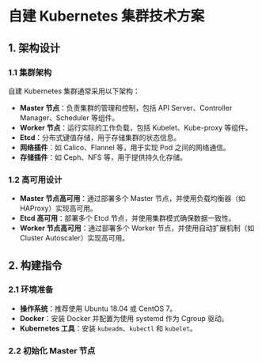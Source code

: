 # 自建 Kubernetes 集群技术方案

## 1. 架构设计

### 1.1 集群架构
自建 Kubernetes 集群通常采用以下架构：
- **Master 节点**：负责集群的管理和控制，包括 API Server、Controller Manager、Scheduler 等组件。
- **Worker 节点**：运行实际的工作负载，包括 Kubelet、Kube-proxy 等组件。
- **Etcd**：分布式键值存储，用于存储集群的状态信息。
- **网络插件**：如 Calico、Flannel 等，用于实现 Pod 之间的网络通信。
- **存储插件**：如 Ceph、NFS 等，用于提供持久化存储。

### 1.2 高可用设计
- **Master 节点高可用**：通过部署多个 Master 节点，并使用负载均衡器（如 HAProxy）实现高可用。
- **Etcd 高可用**：部署多个 Etcd 节点，并使用集群模式确保数据一致性。
- **Worker 节点高可用**：通过部署多个 Worker 节点，并使用自动扩展机制（如 Cluster Autoscaler）实现高可用。

## 2. 构建指令

### 2.1 环境准备
- **操作系统**：推荐使用 Ubuntu 18.04 或 CentOS 7。
- **Docker**：安装 Docker 并配置为使用 systemd 作为 Cgroup 驱动。
- **Kubernetes 工具**：安装 `kubeadm`、`kubectl` 和 `kubelet`。

### 2.2 初始化 Master 节点